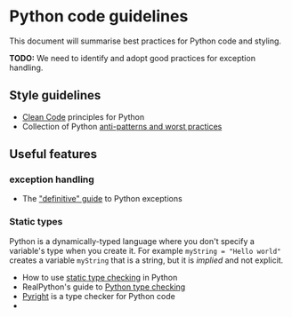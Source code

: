 # Python code guidelines

This document will summarise best practices for Python code and styling.

**TODO:** We need to identify and adopt good practices for exception handling.

## Style guidelines

* [Clean Code](https://github.com/zedr/clean-code-python) principles for Python
* Collection of Python [anti-patterns and worst practices](https://github.com/quantifiedcode/python-anti-patterns)

## Useful features

### exception handling

* The ["definitive" guide](https://julien.danjou.info/python-exceptions-guide/) to Python exceptions

### Static types

Python is a dynamically-typed language where you don't specify a variable's type when you create it. For example `myString = "Hello world"` creates a variable `myString` that is a string, but it is *implied* and not explicit.

* How to use [static type checking](https://medium.com/@ageitgey/learn-how-to-use-static-type-checking-in-python-3-6-in-10-minutes-12c86d72677b) in Python
* RealPython's guide to [Python type checking](https://realpython.com/python-type-checking/)
* [Pyright](https://github.com/Microsoft/pyright) is a type checker for Python code
* 